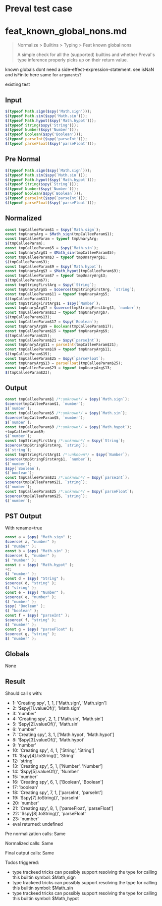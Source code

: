 # Preval test case

# feat_known_global_nons.md

> Normalize > Builtins > Typing > Feat known global nons
>
> A simple check for all the (supported) builtins and whether Preval's type inference properly picks up on their return value.

known globals dont need a side-effect-expression-statement. see isNaN and isFinite here
same for `arguments`?

existing test

## Input

`````js filename=intro
$(typeof Math.sign($spy('Math.sign')));
$(typeof Math.sin($spy('Math.sin')));
$(typeof Math.hypot($spy('Math.hypot')));
$(typeof String($spy('String')));
$(typeof Number($spy('Number')));
$(typeof Boolean($spy('Boolean')));
$(typeof parseInt($spy('parseInt')));
$(typeof parseFloat($spy('parseFloat')));
`````

## Pre Normal


`````js filename=intro
$(typeof Math.sign($spy(`Math.sign`)));
$(typeof Math.sin($spy(`Math.sin`)));
$(typeof Math.hypot($spy(`Math.hypot`)));
$(typeof String($spy(`String`)));
$(typeof Number($spy(`Number`)));
$(typeof Boolean($spy(`Boolean`)));
$(typeof parseInt($spy(`parseInt`)));
$(typeof parseFloat($spy(`parseFloat`)));
`````

## Normalized


`````js filename=intro
const tmpCalleeParam$1 = $spy(`Math.sign`);
const tmpUnaryArg = $Math_sign(tmpCalleeParam$1);
const tmpCalleeParam = typeof tmpUnaryArg;
$(tmpCalleeParam);
const tmpCalleeParam$5 = $spy(`Math.sin`);
const tmpUnaryArg$1 = $Math_sin(tmpCalleeParam$5);
const tmpCalleeParam$3 = typeof tmpUnaryArg$1;
$(tmpCalleeParam$3);
const tmpCalleeParam$9 = $spy(`Math.hypot`);
const tmpUnaryArg$3 = $Math_hypot(tmpCalleeParam$9);
const tmpCalleeParam$7 = typeof tmpUnaryArg$3;
$(tmpCalleeParam$7);
const tmpStringFirstArg = $spy(`String`);
const tmpUnaryArg$5 = $coerce(tmpStringFirstArg, `string`);
const tmpCalleeParam$11 = typeof tmpUnaryArg$5;
$(tmpCalleeParam$11);
const tmpStringFirstArg$1 = $spy(`Number`);
const tmpUnaryArg$7 = $coerce(tmpStringFirstArg$1, `number`);
const tmpCalleeParam$13 = typeof tmpUnaryArg$7;
$(tmpCalleeParam$13);
const tmpCalleeParam$17 = $spy(`Boolean`);
const tmpUnaryArg$9 = Boolean(tmpCalleeParam$17);
const tmpCalleeParam$15 = typeof tmpUnaryArg$9;
$(tmpCalleeParam$15);
const tmpCalleeParam$21 = $spy(`parseInt`);
const tmpUnaryArg$11 = parseInt(tmpCalleeParam$21);
const tmpCalleeParam$19 = typeof tmpUnaryArg$11;
$(tmpCalleeParam$19);
const tmpCalleeParam$25 = $spy(`parseFloat`);
const tmpUnaryArg$13 = parseFloat(tmpCalleeParam$25);
const tmpCalleeParam$23 = typeof tmpUnaryArg$13;
$(tmpCalleeParam$23);
`````

## Output


`````js filename=intro
const tmpCalleeParam$1 /*:unknown*/ = $spy(`Math.sign`);
$coerce(tmpCalleeParam$1, `number`);
$(`number`);
const tmpCalleeParam$5 /*:unknown*/ = $spy(`Math.sin`);
$coerce(tmpCalleeParam$5, `number`);
$(`number`);
const tmpCalleeParam$9 /*:unknown*/ = $spy(`Math.hypot`);
+tmpCalleeParam$9;
$(`number`);
const tmpStringFirstArg /*:unknown*/ = $spy(`String`);
$coerce(tmpStringFirstArg, `string`);
$(`string`);
const tmpStringFirstArg$1 /*:unknown*/ = $spy(`Number`);
$coerce(tmpStringFirstArg$1, `number`);
$(`number`);
$spy(`Boolean`);
$(`boolean`);
const tmpCalleeParam$21 /*:unknown*/ = $spy(`parseInt`);
$coerce(tmpCalleeParam$21, `string`);
$(`number`);
const tmpCalleeParam$25 /*:unknown*/ = $spy(`parseFloat`);
$coerce(tmpCalleeParam$25, `string`);
$(`number`);
`````

## PST Output

With rename=true

`````js filename=intro
const a = $spy( "Math.sign" );
$coerce( a, "number" );
$( "number" );
const b = $spy( "Math.sin" );
$coerce( b, "number" );
$( "number" );
const c = $spy( "Math.hypot" );
+c;
$( "number" );
const d = $spy( "String" );
$coerce( d, "string" );
$( "string" );
const e = $spy( "Number" );
$coerce( e, "number" );
$( "number" );
$spy( "Boolean" );
$( "boolean" );
const f = $spy( "parseInt" );
$coerce( f, "string" );
$( "number" );
const g = $spy( "parseFloat" );
$coerce( g, "string" );
$( "number" );
`````

## Globals

None

## Result

Should call `$` with:
 - 1: 'Creating spy', 1, 1, ['Math.sign', 'Math.sign']
 - 2: '$spy[1].valueOf()', 'Math.sign'
 - 3: 'number'
 - 4: 'Creating spy', 2, 1, ['Math.sin', 'Math.sin']
 - 5: '$spy[2].valueOf()', 'Math.sin'
 - 6: 'number'
 - 7: 'Creating spy', 3, 1, ['Math.hypot', 'Math.hypot']
 - 8: '$spy[3].valueOf()', 'Math.hypot'
 - 9: 'number'
 - 10: 'Creating spy', 4, 1, ['String', 'String']
 - 11: '$spy[4].toString()', 'String'
 - 12: 'string'
 - 13: 'Creating spy', 5, 1, ['Number', 'Number']
 - 14: '$spy[5].valueOf()', 'Number'
 - 15: 'number'
 - 16: 'Creating spy', 6, 1, ['Boolean', 'Boolean']
 - 17: 'boolean'
 - 18: 'Creating spy', 7, 1, ['parseInt', 'parseInt']
 - 19: '$spy[7].toString()', 'parseInt'
 - 20: 'number'
 - 21: 'Creating spy', 8, 1, ['parseFloat', 'parseFloat']
 - 22: '$spy[8].toString()', 'parseFloat'
 - 23: 'number'
 - eval returned: undefined

Pre normalization calls: Same

Normalized calls: Same

Final output calls: Same

Todos triggered:
- type trackeed tricks can possibly support resolving the type for calling this builtin symbol: $Math_sign
- type trackeed tricks can possibly support resolving the type for calling this builtin symbol: $Math_sin
- type trackeed tricks can possibly support resolving the type for calling this builtin symbol: $Math_hypot